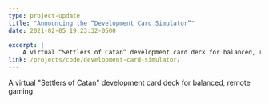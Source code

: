 ```yaml
---
type: project-update
title: "Announcing the “Development Card Simulator”"
date: 2021-02-05 19:23:32-0500

excerpt: |
    A virtual “Settlers of Catan” development card deck for balanced, remote gaming.
link: /projects/code/development-card-simulator/
---
```


A virtual "Settlers of Catan" development card deck for balanced, remote gaming.